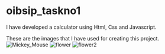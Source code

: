 # oibsip_taskno1
I have developed a calculator using Html, Css and Javascript.

These are the images that I have used for creating this project.
![Mickey_Mouse](https://github.com/teddytoken/oibsip_taskno1/assets/89730433/14ff094c-8297-49f2-afd5-c38db62466b9)
![flower](https://github.com/teddytoken/oibsip_taskno1/assets/89730433/80b673cd-5e74-4764-86f5-9ab1a1a00d60)
![flower2](https://github.com/teddytoken/oibsip_taskno1/assets/89730433/a709940b-dd35-40ff-ae66-e164b7be5fa6)


